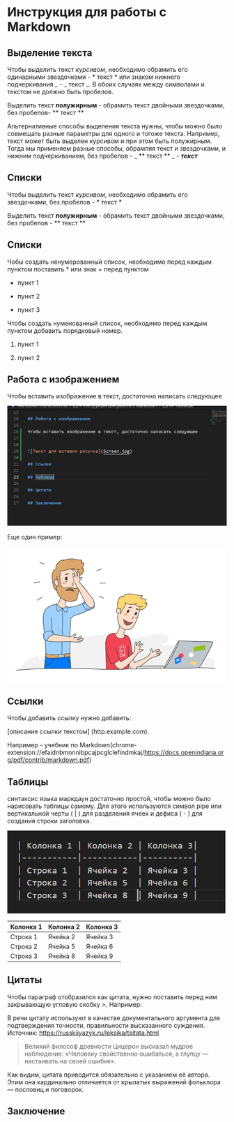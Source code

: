 # Инструкция для работы с Markdown

## Выделение текста

Чтобы выделить текст *курсивом*, необходимо обрамить его одинарными звездочками  - * текст * или знаком нижнего подчеркивания *_* - _ текст _. В обоих случаях между символами и текстом не должно быть пробелов. 

Выделить текст **полужирным** - обрамить текст двойными звездочками, без пробелов- ** текст **

Альтернативные способы выделения текста нужны, чтобы можно было совмещать разные параметры для одного и тогоже текста. Например, текст может быть выделен курсивом и при этом быть полужирным.
Тогда мы применяем разные способы, обрамляя текст и звездочками, и нижним подчеркиванием, без пробелов - _ ** текст ** _  - _**текст**_

## Списки

Чтобы выделить текст *курсивом*, необходимо обрамить его звездочками, без пробелов - *  текст *

Выделить текст **полужирным** - обрамить текст двойными звездочками, без пробелов - ** текст **

## Списки

Чобы создать ненумерованный список, необходимо перед каждым пунктом поставить * или знак + перед пунктом

* пункт 1

* пункт 2

* пункт 3

Чтобы создать нуменованный список, необходимо перед каждым пунктом добавить порядковый номер.

1. пункт 1

2. пункт 2 

## Работа с изображением

Чтобы вставить изображение в текст, достаточно написать следующее


![Текст для вставки рисунка](Screen.jpg)

Еще один пример:

![Как я учусь](OMG.jpeg)

## Ссылки

Чтобы добавить ссылку нужно добавить:

[описание ссылки текстом] (http.example.com). 

Например - учебник по Markdown(chrome-extension://efaidnbmnnnibpcajpcglclefindmkaj/https://docs.openindiana.org/pdf/contrib/markdown.pdf)

## Таблицы

синтаксис языка маркдаун достаточно простой, чтобы можно было нарисовать таблицы самому. Для этого используются символ pipe или вертикальной черты ( | ) для разделения ячеек и дефиса ( - ) для создания строки заголовка.

![Таблица](Table.jpg)

| Колонка 1 | Колонка 2 | Колонка 3|
|-----------|-----------|----------|
| Строка 1  | Ячейка 2  | Ячейка 3 |
| Строка 2  | Ячейка 5  | Ячейка 6 |
| Строка 3  | Ячейка 8  | Ячейка 9 |

## Цитаты

Чтобы параграф отобразился как цитата, нужно поставить перед ним закрывающую угловую скобку >. Например:

В речи цитату используют в качестве документального аргумента для подтверждения точности, правильности высказанного суждения.
Источник: https://russkiiyazyk.ru/leksika/tsitata.html

> Великий философ древности Цицерон высказал мудрое наблюдение: «Человеку свойственно ошибаться, а глупцу — настаивать на своей ошибке».

Как видим, цитата приводится обязательно с указанием её автора. Этим она кардинально отличается от крылатых выражений фольклора — пословиц и поговорок.

## Заключение

